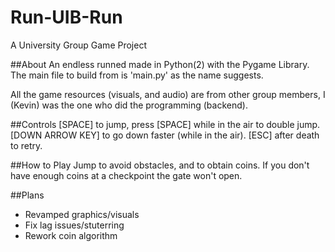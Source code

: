 # Run-UIB-Run
A University Group Game Project

##About
An endless runned made in Python(2) with the Pygame Library.
The main file to build from is 'main.py' as the name suggests.

All the game resources (visuals, and audio) are from other group members, I (Kevin) was the one who did the programming (backend).

##Controls
[SPACE] to jump, press [SPACE] while in the air to double jump.
[DOWN ARROW KEY] to go down faster (while in the air).
[ESC] after death to retry.

##How to Play
Jump to avoid obstacles, and to obtain coins.
If you don't have enough coins at a checkpoint the gate won't open.

##Plans
 - Revamped graphics/visuals
 - Fix lag issues/stuterring
 - Rework coin algorithm
